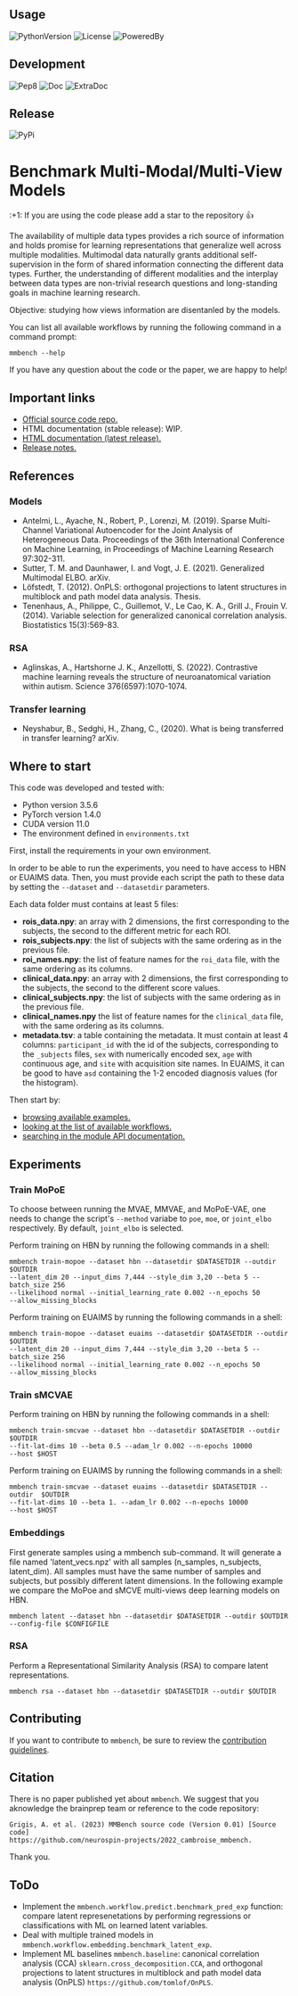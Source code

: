 ## Usage

![PythonVersion](https://img.shields.io/badge/python-3.6%20%7C%203.7%20%7C%203.8%20%7C%203.9-blue)
![License](https://img.shields.io/badge/License-CeCILLB-blue.svg)
![PoweredBy](https://img.shields.io/badge/Powered%20by-CEA%2FNeuroSpin-blue.svg)

## Development

![Pep8](https://github.com/neurospin-projects/2022_cambroise_mmbench/actions/workflows/pep8.yml/badge.svg)
![Doc](https://github.com/neurospin-projects/2022_cambroise_mmbench/actions/workflows/documentation.yml/badge.svg)
![ExtraDoc](https://readthedocs.org/projects/mmbench/badge/?version=latest)

## Release

![PyPi](https://badge.fury.io/py/mmbench.svg)


# Benchmark Multi-Modal/Multi-View Models 

\:+1: If you are using the code please add a star to the repository :+1:

The availability of multiple data types provides a rich source of information
and holds promise for learning representations that generalize well across
multiple modalities. Multimodal data naturally grants additional
self-supervision in the form of shared information connecting the
different data types. Further, the understanding of different modalities and
the interplay between data types are non-trivial research questions and
long-standing goals in machine learning research.

Objective: studying how views information are disentanled by the models.

You can list all available workflows by running the following command in a
command prompt:

```
mmbench --help
```

If you have any question about the code or the paper, we are happy to help!

## Important links

* [Official source code repo.](https://github.com/neurospin-projects/2022_cambroise_mmbench)
* HTML documentation (stable release): WIP.
* [HTML documentation (latest release).](https://readthedocs.org/projects/mmbench)
* [Release notes.](https://github.com/neurospin-projects/2022_cambroise_mmbench/blob/master/CHANGELOG.rst)

## References

### Models

* Antelmi, L., Ayache, N., Robert, P., Lorenzi, M. (2019). Sparse Multi-Channel Variational Autoencoder for the Joint Analysis of Heterogeneous Data. Proceedings of the 36th International Conference on Machine Learning, in Proceedings of Machine Learning Research 97:302-311.
* Sutter, T. M. and Daunhawer, I. and Vogt, J. E. (2021). Generalized Multimodal ELBO. arXiv.
* Löfstedt, T. (2012). OnPLS: orthogonal projections to latent structures in multiblock and path model data analysis. Thesis.
* Tenenhaus, A., Philippe, C., Guillemot, V., Le Cao, K. A., Grill J., Frouin V. (2014). Variable selection for generalized canonical correlation analysis.  Biostatistics 15(3):569-83.

### RSA

* Aglinskas, A., Hartshorne J. K., Anzellotti, S. (2022). Contrastive machine learning reveals the structure of
neuroanatomical variation within autism. Science 376(6597):1070-1074.

### Transfer learning

* Neyshabur, B., Sedghi, H., Zhang, C., (2020). What is being transferred in transfer learning? arXiv.

## Where to start

This code was developed and tested with:
- Python version 3.5.6
- PyTorch version 1.4.0
- CUDA version 11.0
- The environment defined in `environments.txt`

First, install the requirements in your own environment. 

In order to be able to run the experiments, you need to have access to HBN or
EUAIMS data. Then, you must provide each script the path to these data 
by setting the `--dataset` and `--datasetdir` parameters.

Each data folder must contains at least 5 files:
- **rois_data.npy**: an array with 2 dimensions, the first corresponding to
  the subjects, the second to the different metric for each ROI.
- **rois_subjects.npy**: the list of subjects with the same ordering as
  in the previous file.
- **roi_names.npy**: the list of feature names for the `roi_data` file, with
  the same ordering as its columns.
- **clinical_data.npy**: an array with 2 dimensions, the first corresponding
  to the subjects, the second to the different score values.
- **clinical_subjects.npy**: the list of subjects with the same ordering as
  in the previous file.
- **clinical_names.npy** the list of feature names for the `clinical_data`
  file, with the same ordering as its columns.
- **metadata.tsv**: a table containing the metadata. It must contain at least
  4 columns: `participant_id` with the id of the subjects, corresponding
  to the `_subjects` files, `sex` with numerically encoded sex, `age` with
  continuous age, and `site` with acquisition site names. In EUAIMS, it can
  be good to have `asd` containing the 1-2 encoded diagnosis values (for the
  histogram).

Then start by:

* [browsing available examples.](https://mmbench.readthedocs.io/en/latest/auto_gallery/index.html)
* [looking at the list of available workflows.](https://mmbench.readthedocs.io/en/latest/generated/mmbench.workflow.html)
* [searching in the module API documentation.](https://mmbench.readthedocs.io/en/latest/generated/documentation.html)

## Experiments

### Train MoPoE

To choose between running the MVAE, MMVAE, and MoPoE-VAE, one needs to
change the script's `--method` variabe to `poe`, `moe`, or `joint_elbo`
respectively. By default, `joint_elbo` is selected.

Perform training on HBN by running the following commands in a shell:

```
mmbench train-mopoe --dataset hbn --datasetdir $DATASETDIR --outdir $OUTDIR
--latent_dim 20 --input_dims 7,444 --style_dim 3,20 --beta 5 --batch_size 256
--likelihood normal --initial_learning_rate 0.002 --n_epochs 50
--allow_missing_blocks
```

Perform training on EUAIMS by running the following commands in a shell:

```
mmbench train-mopoe --dataset euaims --datasetdir $DATASETDIR --outdir $OUTDIR
--latent_dim 20 --input_dims 7,444 --style_dim 3,20 --beta 5 --batch_size 256
--likelihood normal --initial_learning_rate 0.002 --n_epochs 50
--allow_missing_blocks
```

### Train sMCVAE

Perform training on HBN by running the following commands in a shell:

```
mmbench train-smcvae --dataset hbn --datasetdir $DATASETDIR --outdir  $OUTDIR
--fit-lat-dims 10 --beta 0.5 --adam_lr 0.002 --n-epochs 10000
--host $HOST
```

Perform training on EUAIMS by running the following commands in a shell:

```
mmbench train-smcvae --dataset euaims --datasetdir $DATASETDIR --outdir  $OUTDIR
--fit-lat-dims 10 --beta 1. --adam_lr 0.002 --n-epochs 10000
--host $HOST
```

### Embeddings

First generate samples using a mmbench sub-command. It will generate a file
named 'latent_vecs.npz' with all samples (n_samples, n_subjects, latent_dim).
All samples must have the same number of samples and subjects, but possibly
different latent dimensions.
In the following example we compare the MoPoe and sMCVE multi-views deep
learning models on HBN.

```
mmbench latent --dataset hbn --datasetdir $DATASETDIR --outdir $OUTDIR 
--config-file $CONFIGFILE
```

### RSA

Perform a Representational Similarity Analysis (RSA) to compare latent
representations.

```
mmbench rsa --dataset hbn --datasetdir $DATASETDIR --outdir $OUTDIR
```

## Contributing

If you want to contribute to `mmbench`, be sure to review the [contribution guidelines](./CONTRIBUTING.rst).

## Citation

There is no paper published yet about `mmbench`.
We suggest that you aknowledge the brainprep team or reference to the code
repository:

```
Grigis, A. et al. (2023) MMBench source code (Version 0.01) [Source code]
https://github.com/neurospin-projects/2022_cambroise_mmbench.
```

Thank you.

## ToDo

* Implement the `mmbench.workflow.predict.benchmark_pred_exp` function: compare
latent represenetations by performing regressions or classifications with ML
on learned latent variables.
* Deal with multiple trained models in
`mmbench.workflow.embedding.benchmark_latent_exp`.
* Implement ML baselines `mmbench.baseline`: canonical correlation
analysis (CCA) `sklearn.cross_decomposition.CCA`, and orthogonal projections
to latent structures in multiblock and path model data analysis (OnPLS)
`https://github.com/tomlof/OnPLS`.
